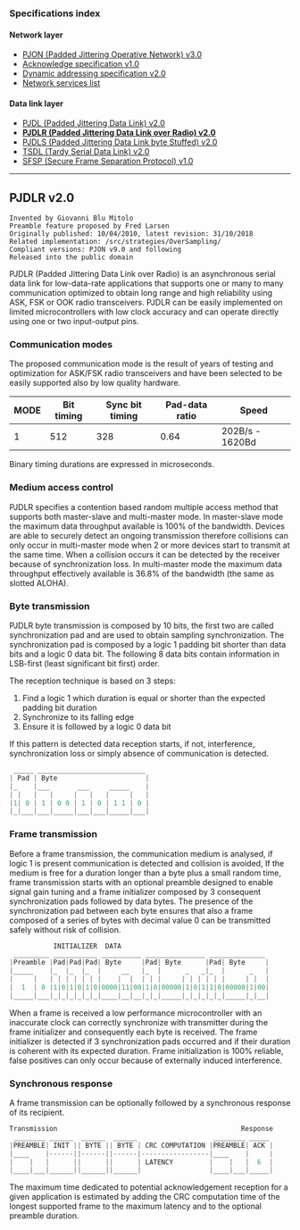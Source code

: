 
### Specifications index

#### Network layer
- [PJON (Padded Jittering Operative Network) v3.0](/specification/PJON-protocol-specification-v3.0.md)
- [Acknowledge specification v1.0](/specification/PJON-protocol-acknowledge-specification-v1.0.md)
- [Dynamic addressing specification v2.0](/specification/PJON-dynamic-addressing-specification-v2.0.md)
- [Network services list](/specification/PJON-network-services-list.md)
#### Data link layer
- [PJDL (Padded Jittering Data Link) v2.0](/src/strategies/SoftwareBitBang/specification/PJDL-specification-v2.0.md)
- **[PJDLR (Padded Jittering Data Link over Radio) v2.0](/src/strategies/OverSampling/specification/PJDLR-specification-v2.0.md)**
- [PJDLS (Padded Jittering Data Link byte Stuffed) v2.0](/src/strategies/AnalogSampling/specification/PJDLS-specification-v2.0.md)
- [TSDL (Tardy Serial Data Link) v2.0](/src/strategies/ThroughSerial/specification/TSDL-specification-v2.0.md)
- [SFSP (Secure Frame Separation Protocol) v1.0](/specification/SFSP-frame-separation-specification-v1.0.md)

---

## PJDLR v2.0
```
Invented by Giovanni Blu Mitolo
Preamble feature proposed by Fred Larsen
Originally published: 10/04/2010, latest revision: 31/10/2018
Related implementation: /src/strategies/OverSampling/
Compliant versions: PJON v9.0 and following
Released into the public domain
```
PJDLR (Padded Jittering Data Link over Radio) is an asynchronous serial data link for low-data-rate applications that supports one or many to many communication optimized to obtain long range and high reliability using ASK, FSK or OOK radio transceivers. PJDLR can be easily implemented on limited microcontrollers with low clock accuracy and can operate directly using one or two input-output pins.

### Communication modes
The proposed communication mode is the result of years of testing and optimization for ASK/FSK radio transceivers and have been selected to be easily supported also by low quality hardware.  

| MODE | Bit timing | Sync bit timing | Pad-data ratio | Speed               |
| ---- | ---------- | --------------- | -------------- | ------------------- |
| 1    | 512        | 328             | 0.64           | 202B/s - 1620Bd     |

Binary timing durations are expressed in microseconds.

### Medium access control
PJDLR specifies a contention based random multiple access method that supports both master-slave and multi-master mode. In master-slave mode the maximum data throughput available is 100% of the bandwidth. Devices are able to securely detect an ongoing transmission therefore collisions can only occur in multi-master mode when 2 or more devices start to transmit at the same time. When a collision occurs it can be detected by the receiver because of synchronization loss. In multi-master mode the maximum data throughput effectively available is 36.8% of the bandwidth (the same as slotted ALOHA).

### Byte transmission
PJDLR byte transmission is composed by 10 bits, the first two are called synchronization pad and are used to obtain sampling synchronization. The synchronization pad is composed by a logic 1 padding bit shorter than data bits and a logic 0 data bit. The following 8 data bits contain information in LSB-first (least significant bit first) order.

The reception technique is based on 3 steps:
1. Find a logic 1 which duration is equal or shorter than the expected padding bit duration
2. Synchronize to its falling edge
3. Ensure it is followed by a logic 0 data bit

If this pattern is detected data reception starts, if not, interference, synchronization loss or simply absence of communication is detected.
```cpp  
 _____ ___________________________
| Pad | Byte                      |
|_    |___       ___     _____    |
| |   |   |     |   |   |     |   |
|1| 0 | 1 | 0 0 | 1 | 0 | 1 1 | 0 |
|_|___|___|_____|___|___|_____|___|
```

### Frame transmission
Before a frame transmission, the communication medium is analysed, if logic 1 is present communication is detected and collision is avoided, If the medium is free for a duration longer than a byte plus a small random time, frame transmission starts with an optional preamble designed to enable signal gain tuning and a frame initializer composed by 3 consequent synchronization pads followed by data bytes. The presence of the synchronization pad between each byte ensures that also a frame composed of a series of bytes with decimal value 0 can be transmitted safely without risk of collision.

```cpp     
           INITIALIZER  DATA
 _________ ___________ __________ _______________ ______________
|Preamble |Pad|Pad|Pad| Byte     |Pad| Byte      |Pad| Byte     |
|_____    |_  |_  |_  |     __   |_  |      _   _|_  |      _   |
|     |   | | | | | | |    |  |  | | |     | | | | | |     | |  |
|  1  | 0 |1|0|1|0|1|0|0000|11|00|1|0|00000|1|0|1|1|0|00000|1|00|
|_____|___|_|_|_|_|_|_|____|__|__|_|_|_____|_|_|_|_|_|_____|_|__|
```
When a frame is received a low performance microcontroller with an inaccurate clock can correctly synchronize with transmitter during the frame initializer and consequently each byte is received. The frame initializer is detected if 3 synchronization pads occurred and if their duration is coherent with its expected duration. Frame initialization is 100% reliable, false positives can only occur because of externally induced interference.      

### Synchronous response
A frame transmission can be optionally followed by a synchronous response of its recipient.
```cpp  
Transmission                                              Response
 ________ ______  ______  ______                   ________ _____
|PREAMBLE| INIT || BYTE || BYTE | CRC COMPUTATION |PREAMBLE| ACK |
|____    |------||------||------|-----------------|____    |     |
|    |   |      ||      ||      | LATENCY         |    |   |  6  |
|____|___|______||______||______|                 |____|___|_____|
```

The maximum time dedicated to potential acknowledgement reception for a given application is estimated by adding the CRC computation time of the longest supported frame to the maximum latency and to the optional preamble duration.
